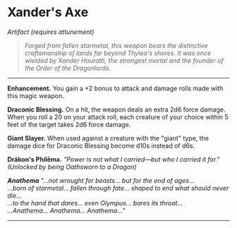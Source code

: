 # Xander's Axe
_Artifact (requires attunement)_

> *Forged from fallen starmetal, this weapon bears the distinctive craftsmanship of lands far beyond Thylea's shores. It was once wielded by Xander Hourath, the strongest mortal and the founder of the Order of the Dragonlords.*

---
**Enhancement.** You gain a +2 bonus to attack and damage rolls made with this magic weapon.

**Draconic Blessing.** On a hit, the weapon deals an extra 2d6 force damage. When you roll a 20 on your attack roll, each creature of your choice within 5 feet of the target takes 2d6 force damage.

**Giant Slayer.** When used against a creature with the "giant" type, the damage dice for Draconic Blessing become d10s instead of d6s.

**Drákon's Phílēma.** _"Power is not what I carried—but who I carried it for."_  
*(Unlocked by being Oathsworn to a Dragon)*

***Anathema***
*"...not wrought for beasts... but for the end of ages...*  
*...born of starmetal... fallen through fate... shaped to end what should never die...*  
*...to the hand that dares... even Olympus... bares its throat...*  
*...Anathema... Anathema... Anathema...*"

---
